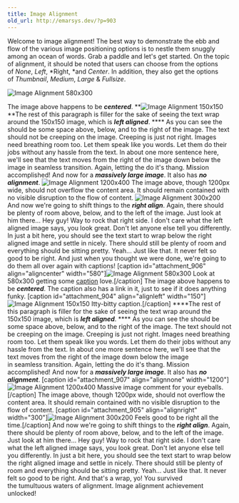```yaml
---
title: Image Alignment
old_url: http://emarsys.dev/?p=903
---
```

Welcome to image alignment! The best way to demonstrate the ebb and flow of the various image positioning options is to nestle them snuggly among an ocean of words. Grab a paddle and let's get started. On the topic of alignment, it should be noted that users can choose from the options of *None*, *Left*, *Right, *and *Center*. In addition, they also get the options of *Thumbnail*, *Medium*, *Large* & *Fullsize*.

![Image Alignment 580x300](http://emarsys.dev/wp-content/uploads/2013/03/image-alignment-580x300.jpg "Image Alignment 580x300")

 The image above happens to be ***centered***. **![Image Alignment 150x150](http://emarsys.dev/wp-content/uploads/2013/03/image-alignment-150x150.jpg "Image Alignment 150x150")**The rest of this paragraph is filler for the sake of seeing the text wrap around the 150x150 image, which is ***left aligned***. **** As you can see the should be some space above, below, and to the right of the image. The text should not be creeping on the image. Creeping is just not right. Images need breathing room too. Let them speak like you words. Let them do their jobs without any hassle from the text. In about one more sentence here, we'll see that the text moves from the right of the image down below the image in seamless transition. Again, letting the do it's thang. Mission accomplished! And now for a ***massively large image***. It also has ***no alignment***. ![Image Alignment 1200x400](http://emarsys.dev/wp-content/uploads/2013/03/image-alignment-1200x4002.jpg "Image Alignment 1200x400") The image above, though 1200px wide, should not overflow the content area. It should remain contained with no visible disruption to the flow of content. ![Image Alignment 300x200](http://emarsys.dev/wp-content/uploads/2013/03/image-alignment-300x200.jpg "Image Alignment 300x200") And now we're going to shift things to the ***right align***. Again, there should be plenty of room above, below, and to the left of the image. Just look at him there... Hey guy! Way to rock that right side. I don't care what the left aligned image says, you look great. Don't let anyone else tell you differently. In just a bit here, you should see the text start to wrap below the right aligned image and settle in nicely. There should still be plenty of room and everything should be sitting pretty. Yeah... Just like that. It never felt so good to be right. And just when you thought we were done, we're going to do them all over again with captions! [caption id="attachment_906" align="aligncenter" width="580"]![Image Alignment 580x300](http://emarsys.dev/wp-content/uploads/2013/03/image-alignment-580x300.jpg "Image Alignment 580x300") Look at 580x300 getting some [caption](http://en.support.wordpress.com/images/image-settings/ "Image Settings") love.[/caption] The image above happens to be ***centered***. The caption also has a link in it, just to see if it does anything funky. [caption id="attachment_904" align="alignleft" width="150"]![Image Alignment 150x150](http://emarsys.dev/wp-content/uploads/2013/03/image-alignment-150x150.jpg "Image Alignment 150x150") Itty-bitty caption.[/caption] ****The rest of this paragraph is filler for the sake of seeing the text wrap around the 150x150 image, which is ***left aligned***. **** As you can see the should be some space above, below, and to the right of the image. The text should not be creeping on the image. Creeping is just not right. Images need breathing room too. Let them speak like you words. Let them do their jobs without any hassle from the text. In about one more sentence here, we'll see that the text moves from the right of the image down below the image in seamless transition. Again, letting the do it's thang. Mission accomplished! And now for a ***massively large image***. It also has ***no alignment***. [caption id="attachment_907" align="alignnone" width="1200"]![Image Alignment 1200x400](http://emarsys.dev/wp-content/uploads/2013/03/image-alignment-1200x4002.jpg "Image Alignment 1200x400") Massive image comment for your eyeballs.[/caption] The image above, though 1200px wide, should not overflow the content area. It should remain contained with no visible disruption to the flow of content. [caption id="attachment_905" align="alignright" width="300"]![Image Alignment 300x200](http://emarsys.dev/wp-content/uploads/2013/03/image-alignment-300x200.jpg "Image Alignment 300x200") Feels good to be right all the time.[/caption] And now we're going to shift things to the ***right align***. Again, there should be plenty of room above, below, and to the left of the image. Just look at him there... Hey guy! Way to rock that right side. I don't care what the left aligned image says, you look great. Don't let anyone else tell you differently. In just a bit here, you should see the text start to wrap below the right aligned image and settle in nicely. There should still be plenty of room and everything should be sitting pretty. Yeah... Just like that. It never felt so good to be right. And that's a wrap, yo! You survived the tumultuous waters of alignment. Image alignment achievement unlocked!
